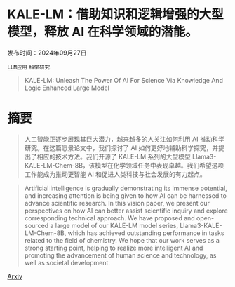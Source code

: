 # KALE-LM：借助知识和逻辑增强的大型模型，释放 AI 在科学领域的潜能。

发布时间：2024年09月27日

`LLM应用` `科学研究`

> KALE-LM: Unleash The Power Of AI For Science Via Knowledge And Logic Enhanced Large Model

# 摘要

> 人工智能正逐步展现其巨大潜力，越来越多的人关注如何利用 AI 推动科学研究。在这篇愿景论文中，我们探讨了 AI 如何更好地辅助科学探究，并提出了相应的技术方法。我们开源了 KALE-LM 系列的大型模型 Llama3-KALE-LM-Chem-8B，该模型在化学领域任务中表现卓越。我们希望这项工作能成为推动更智能 AI 和促进人类科技与社会发展的有力起点。

> Artificial intelligence is gradually demonstrating its immense potential, and increasing attention is being given to how AI can be harnessed to advance scientific research. In this vision paper, we present our perspectives on how AI can better assist scientific inquiry and explore corresponding technical approach. We have proposed and open-sourced a large model of our KALE-LM model series, Llama3-KALE-LM-Chem-8B, which has achieved outstanding performance in tasks related to the field of chemistry. We hope that our work serves as a strong starting point, helping to realize more intelligent AI and promoting the advancement of human science and technology, as well as societal development.

[Arxiv](https://arxiv.org/abs/2409.18695)